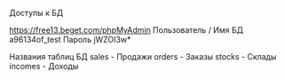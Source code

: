 Доступы к БД

https://free13.beget.com/phpMyAdmin
Пользователь / Имя БД a96134of_test
Пароль jWZOI3w*

Названия таблиц БД
sales - Продажи
orders - Заказы
stocks - Склады
incomes - Доходы
